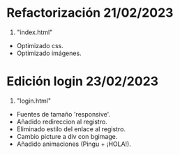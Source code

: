 # Refactorización 21/02/2023

1. "index.html"

- Optimizado css.
- Optimizado imágenes.

# Edición login 23/02/2023

1. "login.html"

- Fuentes de tamaño 'responsive'.
- Añadido redireccion al registro.
- Eliminado estilo del enlace al registro.
- Cambio picture a div con bgimage.
- Añadido animaciones (Pingu + ¡HOLA!).
